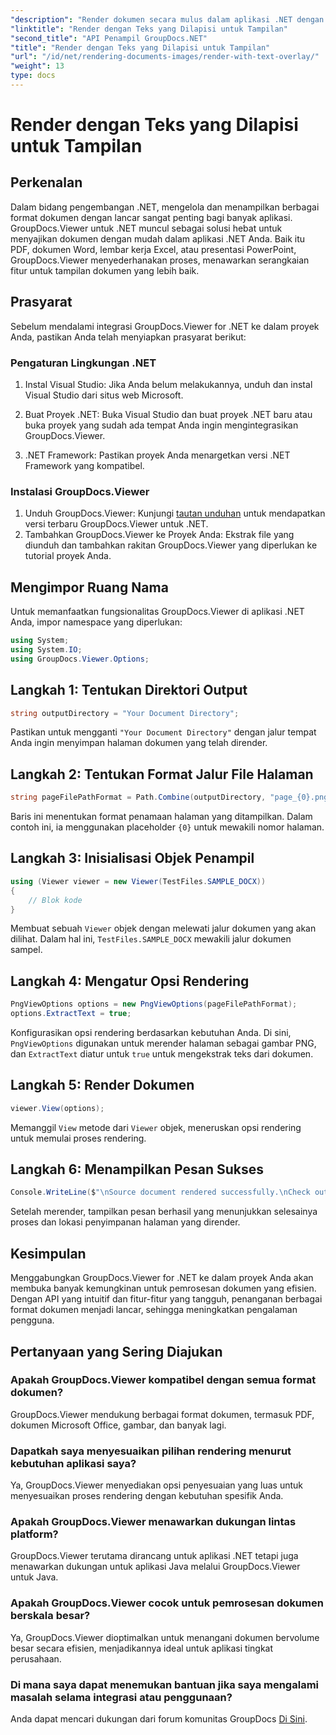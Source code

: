 ```yaml
---
"description": "Render dokumen secara mulus dalam aplikasi .NET dengan GroupDocs.Viewer, mendukung berbagai format untuk meningkatkan pengalaman pengguna."
"linktitle": "Render dengan Teks yang Dilapisi untuk Tampilan"
"second_title": "API Penampil GroupDocs.NET"
"title": "Render dengan Teks yang Dilapisi untuk Tampilan"
"url": "/id/net/rendering-documents-images/render-with-text-overlay/"
"weight": 13
type: docs
---
```

# Render dengan Teks yang Dilapisi untuk Tampilan

## Perkenalan
Dalam bidang pengembangan .NET, mengelola dan menampilkan berbagai format dokumen dengan lancar sangat penting bagi banyak aplikasi. GroupDocs.Viewer untuk .NET muncul sebagai solusi hebat untuk menyajikan dokumen dengan mudah dalam aplikasi .NET Anda. Baik itu PDF, dokumen Word, lembar kerja Excel, atau presentasi PowerPoint, GroupDocs.Viewer menyederhanakan proses, menawarkan serangkaian fitur untuk tampilan dokumen yang lebih baik.
## Prasyarat
Sebelum mendalami integrasi GroupDocs.Viewer for .NET ke dalam proyek Anda, pastikan Anda telah menyiapkan prasyarat berikut:
### Pengaturan Lingkungan .NET
1. Instal Visual Studio: Jika Anda belum melakukannya, unduh dan instal Visual Studio dari situs web Microsoft.
   
2. Buat Proyek .NET: Buka Visual Studio dan buat proyek .NET baru atau buka proyek yang sudah ada tempat Anda ingin mengintegrasikan GroupDocs.Viewer.
3. .NET Framework: Pastikan proyek Anda menargetkan versi .NET Framework yang kompatibel.
### Instalasi GroupDocs.Viewer
1. Unduh GroupDocs.Viewer: Kunjungi [tautan unduhan](https://releases.groupdocs.com/viewer/net/) untuk mendapatkan versi terbaru GroupDocs.Viewer untuk .NET.
2. Tambahkan GroupDocs.Viewer ke Proyek Anda: Ekstrak file yang diunduh dan tambahkan rakitan GroupDocs.Viewer yang diperlukan ke tutorial proyek Anda.

## Mengimpor Ruang Nama
Untuk memanfaatkan fungsionalitas GroupDocs.Viewer di aplikasi .NET Anda, impor namespace yang diperlukan:
```csharp
using System;
using System.IO;
using GroupDocs.Viewer.Options;
```

## Langkah 1: Tentukan Direktori Output
```csharp
string outputDirectory = "Your Document Directory";
```
Pastikan untuk mengganti `"Your Document Directory"` dengan jalur tempat Anda ingin menyimpan halaman dokumen yang telah dirender.
## Langkah 2: Tentukan Format Jalur File Halaman
```csharp
string pageFilePathFormat = Path.Combine(outputDirectory, "page_{0}.png");
```
Baris ini menentukan format penamaan halaman yang ditampilkan. Dalam contoh ini, ia menggunakan placeholder `{0}` untuk mewakili nomor halaman.
## Langkah 3: Inisialisasi Objek Penampil
```csharp
using (Viewer viewer = new Viewer(TestFiles.SAMPLE_DOCX))
{
    // Blok kode
}
```
Membuat sebuah `Viewer` objek dengan melewati jalur dokumen yang akan dilihat. Dalam hal ini, `TestFiles.SAMPLE_DOCX` mewakili jalur dokumen sampel.
## Langkah 4: Mengatur Opsi Rendering
```csharp
PngViewOptions options = new PngViewOptions(pageFilePathFormat);
options.ExtractText = true;
```
Konfigurasikan opsi rendering berdasarkan kebutuhan Anda. Di sini, `PngViewOptions` digunakan untuk merender halaman sebagai gambar PNG, dan `ExtractText` diatur untuk `true` untuk mengekstrak teks dari dokumen.
## Langkah 5: Render Dokumen
```csharp
viewer.View(options);
```
Memanggil `View` metode dari `Viewer` objek, meneruskan opsi rendering untuk memulai proses rendering.
## Langkah 6: Menampilkan Pesan Sukses
```csharp
Console.WriteLine($"\nSource document rendered successfully.\nCheck output in {outputDirectory}.");
```
Setelah merender, tampilkan pesan berhasil yang menunjukkan selesainya proses dan lokasi penyimpanan halaman yang dirender.

## Kesimpulan
Menggabungkan GroupDocs.Viewer for .NET ke dalam proyek Anda akan membuka banyak kemungkinan untuk pemrosesan dokumen yang efisien. Dengan API yang intuitif dan fitur-fitur yang tangguh, penanganan berbagai format dokumen menjadi lancar, sehingga meningkatkan pengalaman pengguna.
## Pertanyaan yang Sering Diajukan
### Apakah GroupDocs.Viewer kompatibel dengan semua format dokumen?
GroupDocs.Viewer mendukung berbagai format dokumen, termasuk PDF, dokumen Microsoft Office, gambar, dan banyak lagi.
### Dapatkah saya menyesuaikan pilihan rendering menurut kebutuhan aplikasi saya?
Ya, GroupDocs.Viewer menyediakan opsi penyesuaian yang luas untuk menyesuaikan proses rendering dengan kebutuhan spesifik Anda.
### Apakah GroupDocs.Viewer menawarkan dukungan lintas platform?
GroupDocs.Viewer terutama dirancang untuk aplikasi .NET tetapi juga menawarkan dukungan untuk aplikasi Java melalui GroupDocs.Viewer untuk Java.
### Apakah GroupDocs.Viewer cocok untuk pemrosesan dokumen berskala besar?
Ya, GroupDocs.Viewer dioptimalkan untuk menangani dokumen bervolume besar secara efisien, menjadikannya ideal untuk aplikasi tingkat perusahaan.
### Di mana saya dapat menemukan bantuan jika saya mengalami masalah selama integrasi atau penggunaan?
Anda dapat mencari dukungan dari forum komunitas GroupDocs [Di Sini](https://forum.groupdocs.com/c/viewer/9).